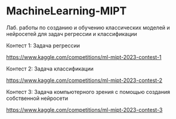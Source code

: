 # MachineLearning-MIPT
Лаб. работы по созданию и обучению классических моделей и нейросетей для задач регрессии и классификации

Контест 1: Задача регрессии

https://www.kaggle.com/competitions/ml-mipt-2023-contest-1

Контест 2: Задача классификации

https://www.kaggle.com/competitions/ml-mipt-2023-contest-2

Контест 3: Задача компьютерного зрения с помощью создания собственной нейросети

https://www.kaggle.com/competitions/ml-mipt-2023-contest-3
